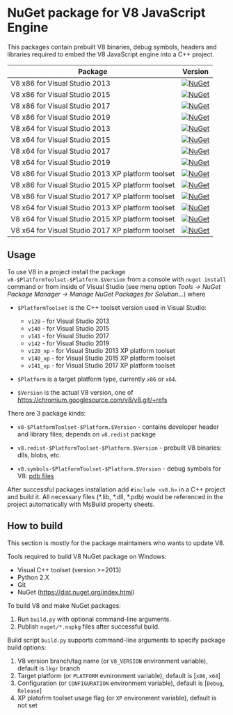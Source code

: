 # NuGet package for V8 JavaScript Engine

This packages contain prebuilt V8 binaries, debug symbols, headers and
libraries required to embed the V8 JavaScript engine into a C++ project.

| Package                     | Version
|-----------------------------|----------------------------------------------------------------------------------------------------------------------|
|V8 x86 for Visual Studio 2013|[![NuGet](https://img.shields.io/nuget/v/v8-v120-x86.svg)](https://www.nuget.org/packages/v8-v120-x86/)|
|V8 x86 for Visual Studio 2015|[![NuGet](https://img.shields.io/nuget/v/v8-v140-x86.svg)](https://www.nuget.org/packages/v8-v140-x86/)|
|V8 x86 for Visual Studio 2017|[![NuGet](https://img.shields.io/nuget/v/v8-v141-x86.svg)](https://www.nuget.org/packages/v8-v141-x86/)|
|V8 x86 for Visual Studio 2019|[![NuGet](https://img.shields.io/nuget/v/v8-v142-x86.svg)](https://www.nuget.org/packages/v8-v142-x86/)|
|V8 x64 for Visual Studio 2013|[![NuGet](https://img.shields.io/nuget/v/v8-v120-x64.svg)](https://www.nuget.org/packages/v8-v120-x64/)|
|V8 x64 for Visual Studio 2015|[![NuGet](https://img.shields.io/nuget/v/v8-v140-x64.svg)](https://www.nuget.org/packages/v8-v140-x64/)|
|V8 x64 for Visual Studio 2017|[![NuGet](https://img.shields.io/nuget/v/v8-v141-x64.svg)](https://www.nuget.org/packages/v8-v141-x64/)|
|V8 x64 for Visual Studio 2019|[![NuGet](https://img.shields.io/nuget/v/v8-v142-x64.svg)](https://www.nuget.org/packages/v8-v142-x64/)|
|V8 x86 for Visual Studio 2013 XP platform toolset|[![NuGet](https://img.shields.io/nuget/v/v8-v120_xp-x86.svg)](https://www.nuget.org/packages/v8-v120_xp-x86/)|
|V8 x86 for Visual Studio 2015 XP platform toolset|[![NuGet](https://img.shields.io/nuget/v/v8-v140_xp-x86.svg)](https://www.nuget.org/packages/v8-v140_xp-x86/)|
|V8 x86 for Visual Studio 2017 XP platform toolset|[![NuGet](https://img.shields.io/nuget/v/v8-v141_xp-x86.svg)](https://www.nuget.org/packages/v8-v141_xp-x86/)|
|V8 x64 for Visual Studio 2013 XP platform toolset|[![NuGet](https://img.shields.io/nuget/v/v8-v120_xp-x64.svg)](https://www.nuget.org/packages/v8-v120_xp-x64/)|
|V8 x64 for Visual Studio 2015 XP platform toolset|[![NuGet](https://img.shields.io/nuget/v/v8-v140_xp-x64.svg)](https://www.nuget.org/packages/v8-v140_xp-x64/)|
|V8 x64 for Visual Studio 2017 XP platform toolset|[![NuGet](https://img.shields.io/nuget/v/v8-v141_xp-x64.svg)](https://www.nuget.org/packages/v8-v141_xp-x64/)|


## Usage

To use V8 in a project install the package `v8-$PlatformToolset-$Platform.$Version`
from a console with `nuget install` command or from inside of Visual Studio
(see menu option *Tools -> NuGet Package Manager -> Manage NuGet Packages for Solution...*)
where

  * `$PlatformToolset` is the C++ toolset version used in Visual Studio:
    * `v120` - for Visual Studio 2013
    * `v140` - for Visual Studio 2015
    * `v141` - for Visual Studio 2017
    * `v142` - for Visual Studio 2019
    * `v120_xp` - for Visual Studio 2013 XP platform toolset
    * `v140_xp` - for Visual Studio 2015 XP platform toolset
    * `v141_xp` - for Visual Studio 2017 XP platform toolset
  
  * `$Platform` is a target platform type, currently `x86` or `x64`.

  * `$Version` is the actual V8 version, one of https://chromium.googlesource.com/v8/v8.git/+refs

There are 3 package kinds:

  * `v8-$PlatformToolset-$Platform.$Version` - contains developer header and 
    library files; depends on `v8.redist` package

  * `v8.redist-$PlatformToolset-$Platform.$Version` - prebuilt V8 binaries:
    dlls, blobs, etc.

  * `v8.symbols-$PlatformToolset-$Platform.$Version` - debug symbols for V8:
    [pdb files](https://en.wikipedia.org/wiki/Program_database)

After successful packages installation add `#include <v8.h>` in a C++  project
and build it. All necessary files (*.lib, *.dll, *.pdb) would be referenced
in the project automatically with MsBuild property sheets.


## How to build

This section is mostly for the package maintainers who wants to update V8.

Tools required to build V8 NuGet package on Windows:

  * Visual C++ toolset (version >=2013)
  * Python 2.X
  * Git
  * NuGet (https://dist.nuget.org/index.html)

To build V8 and make NuGet packages:

  1. Run `build.py` with optional command-line arguments.
  2. Publish `nuget/*.nupkg` files after successful build.
  
Build script `build.py` supports command-line arguments to specify package build options:

  1. V8 version branch/tag name (or `V8_VERSION` environment variable), default is `lkgr` branch
  2. Target platform (or `PLATFORM` evnironment variable), default is [`x86`, `x64`]
  3. Configuration (or `CONFIGURATION` environment variable), default is [`Debug`, `Release`]
  4. XP platofrm toolset usage flag (or `XP` environment variable), default is not set
